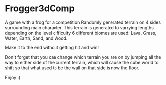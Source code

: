 # Frogger3dComp
A game with a frog for a competition
Randomly generated terrain on 4 sides surrounding main character.
This terrain is generated to varrying lengths depending on the level difficulty
6 different biomes are used: Lava, Grass, Water, Earth, Sand, and Wood.

Make it to the end without getting hit and win!

Don't forget that you can change which terrain you are on by jumping all the way to either side of the current terrain,
  which will cause the cube world to shift so that what used to be the wall on that side is now the floor.
  
Enjoy :)
